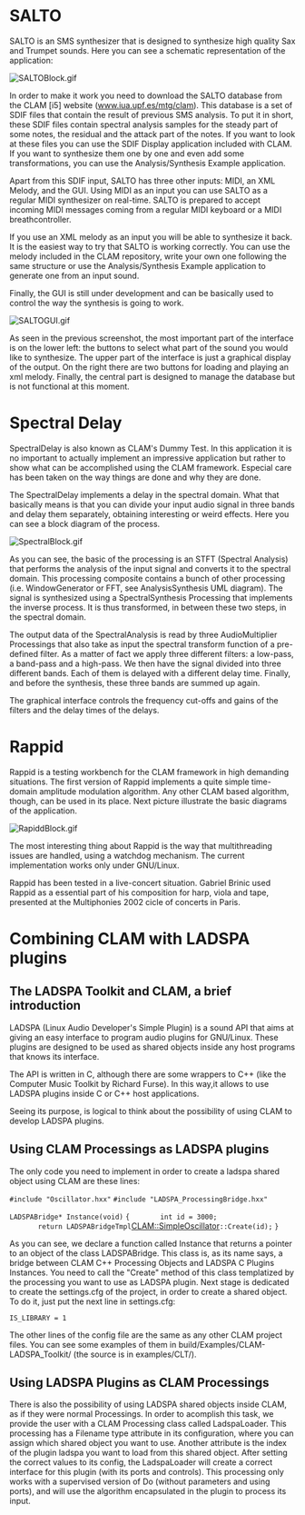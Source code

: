 SALTO
=====

SALTO is an SMS synthesizer that is designed to synthesize high quality Sax and Trumpet sounds. Here you can see a schematic representation of the application:

![](SALTOBlock.gif "SALTOBlock.gif")

In order to make it work you need to download the SALTO database from the CLAM [i5] website (www.iua.upf.es/mtg/clam). This database is a set of SDIF files that contain the result of previous SMS analysis. To put it in short, these SDIF files contain spectral analysis samples for the steady part of some notes, the residual and the attack part of the notes. If you want to look at these files you can use the SDIF Display application included with CLAM. If you want to synthesize them one by one and even add some transformations, you can use the Analysis/Synthesis Example application.

Apart from this SDIF input, SALTO has three other inputs: MIDI, an XML Melody, and the GUI. Using MIDI as an input you can use SALTO as a regular MIDI synthesizer on real-time. SALTO is prepared to accept incoming MIDI messages coming from a regular MIDI keyboard or a MIDI breathcontroller.

If you use an XML melody as an input you will be able to synthesize it back. It is the easiest way to try that SALTO is working correctly. You can use the melody included in the CLAM repository, write your own one following the same structure or use the Analysis/Synthesis Example application to generate one from an input sound.

Finally, the GUI is still under development and can be basically used to control the way the synthesis is going to work.

![](SALTOGUI.gif "SALTOGUI.gif")

As seen in the previous screenshot, the most important part of the interface is on the lower left: the buttons to select what part of the sound you would like to synthesize. The upper part of the interface is just a graphical display of the output. On the right there are two buttons for loading and playing an xml melody. Finally, the central part is designed to manage the database but is not functional at this moment.

Spectral Delay
==============

SpectralDelay is also known as CLAM's Dummy Test. In this application it is no important to actually implement an impressive application but rather to show what can be accomplished using the CLAM framework. Especial care has been taken on the way things are done and why they are done.

The SpectralDelay implements a delay in the spectral domain. What that basically means is that you can divide your input audio signal in three bands and delay them separately, obtaining interesting or weird effects. Here you can see a block diagram of the process.

![](SpectralBlock.gif "SpectralBlock.gif")

As you can see, the basic of the processing is an STFT (Spectral Analysis) that performs the analysis of the input signal and converts it to the spectral domain. This processing composite contains a bunch of other processing (i.e. WindowGenerator or FFT, see AnalysisSynthesis UML diagram). The signal is synthesized using a SpectralSynthesis Processing that implements the inverse process. It is thus transformed, in between these two steps, in the spectral domain.

The output data of the SpectralAnalysis is read by three AudioMultiplier Processings that also take as input the spectral transform function of a pre-defined filter. As a matter of fact we apply three different filters: a low-pass, a band-pass and a high-pass. We then have the signal divided into three different bands. Each of them is delayed with a different delay time. Finally, and before the synthesis, these three bands are summed up again.

The graphical interface controls the frequency cut-offs and gains of the filters and the delay times of the delays.

Rappid
======

Rappid is a testing workbench for the CLAM framework in high demanding situations. The first version of Rappid implements a quite simple time-domain amplitude modulation algorithm. Any other CLAM based algorithm, though, can be used in its place. Next picture illustrate the basic diagrams of the application.

![](RapiddBlock.gif "RapiddBlock.gif")

The most interesting thing about Rappid is the way that multithreading issues are handled, using a watchdog mechanism. The current implementation works only under GNU/Linux.

Rappid has been tested in a live-concert situation. Gabriel Brinic used Rappid as a essential part of his composition for harp, viola and tape, presented at the Multiphonies 2002 cicle of concerts in Paris.

Combining CLAM with LADSPA plugins
==================================

The LADSPA Toolkit and CLAM, a brief introduction
-------------------------------------------------

LADSPA (Linux Audio Developer's Simple Plugin) is a sound API that aims at giving an easy interface to program audio plugins for GNU/Linux. These plugins are designed to be used as shared objects inside any host programs that knows its interface.

The API is written in C, although there are some wrappers to C++ (like the Computer Music Toolkit by Richard Furse). In this way,it allows to use LADSPA plugins inside C or C++ host applications.

Seeing its purpose, is logical to think about the possibility of using CLAM to develop LADSPA plugins.

Using CLAM Processings as LADSPA plugins
----------------------------------------

The only code you need to implement in order to create a ladspa shared object using CLAM are these lines:

`#include "Oscillator.hxx"`
`#include "LADSPA_ProcessingBridge.hxx"`

`LADSPABridge* Instance(void)`
`{`
`       int id = 3000;`
`       return LADSPABridgeTmpl`<CLAM::SimpleOscillator>`::Create(id);`
`}`

As you can see, we declare a function called Instance that returns a pointer to an object of the class LADSPABridge. This class is, as its name says, a bridge between CLAM C++ Processing Objects and LADSPA C Plugins Instances. You need to call the "Create" method of this class templatized by the processing you want to use as LADSPA plugin. Next stage is dedicated to create the settings.cfg of the project, in order to create a shared object. To do it, just put the next line in settings.cfg:

`IS_LIBRARY = 1`

The other lines of the config file are the same as any other CLAM project files. You can see some examples of them in build/Examples/CLAM-LADSPA\_Toolkit/ (the source is in examples/CLT/).

Using LADSPA Plugins as CLAM Processings
----------------------------------------

There is also the possibility of using LADSPA shared objects inside CLAM, as if they were normal Processings. In order to acomplish this task, we provide the user with a CLAM Processing class called LadspaLoader. This processing has a Filename type attribute in its configuration, where you can assign which shared object you want to use. Another attribute is the index of the plugin ladspa you want to load from this shared object. After setting the correct values to its config, the LadspaLoader will create a correct interface for this plugin (with its ports and controls). This processing only works with a supervised version of Do (without parameters and using ports), and will use the algorithm encapsulated in the plugin to process its input.
